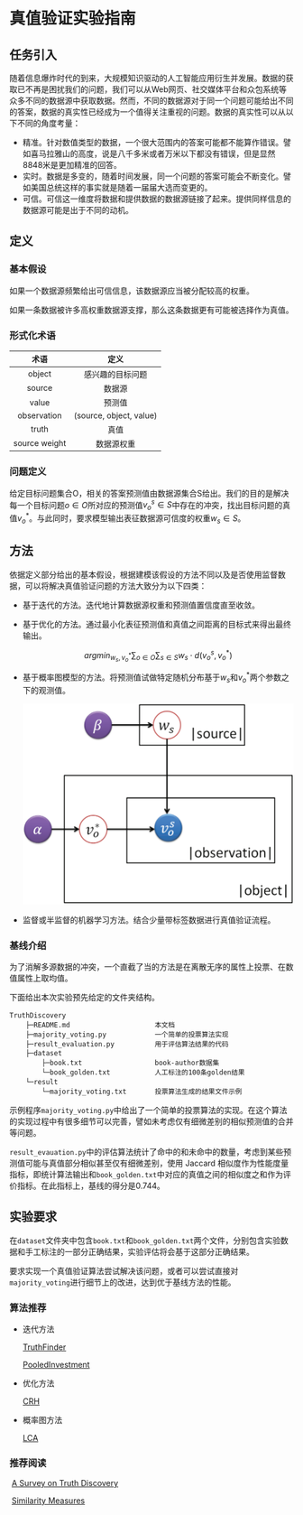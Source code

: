 # 真值验证实验指南



## 任务引入

随着信息爆炸时代的到来，大规模知识驱动的人工智能应用衍生并发展。数据的获取已不再是困扰我们的问题，我们可以从Web网页、社交媒体平台和众包系统等众多不同的数据源中获取数据。然而，不同的数据源对于同一个问题可能给出不同的答案，数据的真实性已经成为一个值得关注重视的问题。数据的真实性可以从以下不同的角度考量：

- 精准。针对数值类型的数据，一个很大范围内的答案可能都不能算作错误。譬如喜马拉雅山的高度，说是八千多米或者万米以下都没有错误，但是显然8848米是更加精准的回答。
- 实时。数据是多变的，随着时间发展，同一个问题的答案可能会不断变化。譬如美国总统这样的事实就是随着一届届大选而变更的。
- 可信。可信这一维度将数据和提供数据的数据源链接了起来。提供同样信息的数据源可能是出于不同的动机。



## 定义

### 基本假设

如果一个数据源频繁给出可信信息，该数据源应当被分配较高的权重。

如果一条数据被许多高权重数据源支撑，那么这条数据更有可能被选择作为真值。

### 形式化术语

|     术语      |          定义           |
| :-----------: | :---------------------: |
|    object     |    感兴趣的目标问题     |
|    source     |         数据源          |
|     value     |         预测值          |
|  observation  | (source, object, value) |
|     truth     |          真值           |
| source weight |       数据源权重        |

### 问题定义

给定目标问题集合O，相关的答案预测值由数据源集合S给出。我们的目的是解决每一个目标问题$o\in O$所对应的预测值$v^s_o\in S$中存在的冲突，找出目标问题的真值$v^*_o$。与此同时，要求模型输出表征数据源可信度的权重$w_s\in S$。



## 方法

依据定义部分给出的基本假设，根据建模该假设的方法不同以及是否使用监督数据，可以将解决真值验证问题的方法大致分为以下四类：

- 基于迭代的方法。迭代地计算数据源权重和预测值置信度直至收敛。

- 基于优化的方法。通过最小化表征预测值和真值之间距离的目标式来得出最终输出。

  $$argmin_{{w_s},{v^*_o}}\sum_{o\in O}\sum_{s\in S}w_s\cdot d(v^s_o,v^*_o)$$

- 基于概率图模型的方法。将预测值试做特定随机分布基于$w_s$和$v^*_o$两个参数之下的观测值。

  ![](PGM.png)

- 监督或半监督的机器学习方法。结合少量带标签数据进行真值验证流程。

### 基线介绍

为了消解多源数据的冲突，一个直截了当的方法是在离散无序的属性上投票、在数值属性上取均值。

下面给出本次实验预先给定的文件夹结构。

```bash
TruthDiscovery
	├─README.md						本文档
	├─majority_voting.py			一个简单的投票算法实现
	├─result_evaluation.py			用于评估算法结果的代码
    ├─dataset
    	├─book.txt					book-author数据集
    	└─book_golden.txt			人工标注的100条golden结果
    └─result
    	└─majority_voting.txt		投票算法生成的结果文件示例
```

示例程序`majority_voting.py`中给出了一个简单的投票算法的实现。在这个算法的实现过程中有很多细节可以完善，譬如未考虑仅有细微差别的相似预测值的合并等问题。

`result_evauation.py`中的评估算法统计了命中的和未命中的数量，考虑到某些预测值可能与真值部分相似甚至仅有细微差别，使用 Jaccard 相似度作为性能度量指标，即统计算法输出和`book_golden.txt`中对应的真值之间的相似度之和作为评价指标。在此指标上，基线的得分是0.744。



## 实验要求

在`dataset`文件夹中包含`book.txt`和`book_golden.txt`两个文件，分别包含实验数据和手工标注的一部分正确结果，实验评估将会基于这部分正确结果。

要求实现一个真值验证算法尝试解决该问题，或者可以尝试直接对`majority_voting`进行细节上的改进，达到优于基线方法的性能。

### 算法推荐

- 迭代方法

  [TruthFinder](https://ieeexplore.ieee.org/document/4415269)

  [PooledInvestment](https://www.aclweb.org/anthology/C10-1099.pdf)

- 优化方法

  [CRH](http://dl.acm.org/citation.cfm?doid=2588555.2610509)

- 概率图方法

  [LCA](http://dl.acm.org/citation.cfm?doid=2488388.2488476)

### 推荐阅读

​	[A Survey on Truth Discovery](https://arxiv.org/abs/1505.02463)

​	[Similarity Measures](https://hpi.de/fileadmin/user_upload/fachgebiete/naumann/folien/SS13/DPDC/DPDC_12_Similarity.pdf)